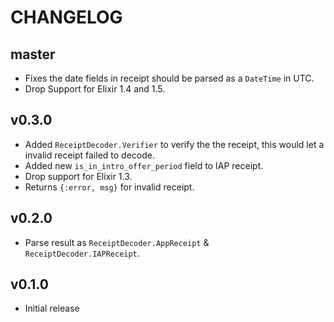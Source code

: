 # CHANGELOG

## master

- Fixes the date fields in receipt should be parsed as a `DateTime` in UTC.
- Drop Support for Elixir 1.4 and 1.5.

## v0.3.0

- Added `ReceiptDecoder.Verifier` to verify the the receipt,
  this would let a invalid receipt failed to decode.
- Added new `is_in_intro_offer_period` field to IAP receipt.
- Drop support for Elixir 1.3.
- Returns `{:error, msg}` for invalid receipt.

## v0.2.0

- Parse result as `ReceiptDecoder.AppReceipt` & `ReceiptDecoder.IAPReceipt`.

## v0.1.0

- Initial release
